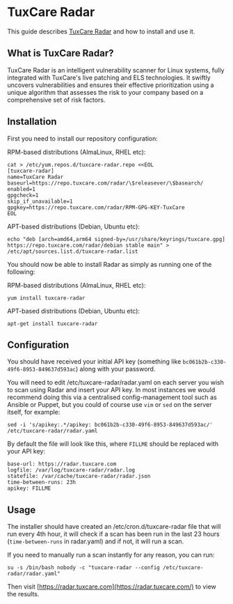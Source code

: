 # TuxCare Radar

This guide describes [TuxCare Radar](https://tuxcare.com/radar/) and how to install and use it.

## What is TuxCare Radar?

TuxCare Radar is an intelligent vulnerability scanner for Linux systems, fully integrated with TuxCare's live patching and ELS technologies. It swiftly uncovers vulnerabilities and ensures their effective prioritization using a unique algorithm that assesses the risk to your company based on a comprehensive set of risk factors.

## Installation

First you need to install our repository configuration:

RPM-based distributions (AlmaLinux, RHEL etc):

```text
cat > /etc/yum.repos.d/tuxcare-radar.repo <<EOL
[tuxcare-radar]
name=TuxCare Radar
baseurl=https://repo.tuxcare.com/radar/\$releasever/\$basearch/
enabled=1
gpgcheck=1
skip_if_unavailable=1
gpgkey=https://repo.tuxcare.com/radar/RPM-GPG-KEY-TuxCare
EOL
```

APT-based distributions (Debian, Ubuntu etc):

```text
echo "deb [arch=amd64,arm64 signed-by=/usr/share/keyrings/tuxcare.gpg] https://repo.tuxcare.com/radar/debian stable main" > /etc/apt/sources.list.d/tuxcare-radar.list
```

You should now be able to install Radar as simply as running one of the following:

RPM-based distributions (AlmaLinux, RHEL etc):

```text
yum install tuxcare-radar
```

APT-based distributions (Debian, Ubuntu etc):

```text
apt-get install tuxcare-radar
```

## Configuration

You should have received your initial API key (something like `bc061b2b-c330-49f6-8953-849637d593ac`) along with your password.

You will need to edit /etc/tuxcare-radar/radar.yaml on each server you wish to scan using Radar and insert your API key. In most instances we would recommend doing this via a centralised config-management tool such as Ansible or Puppet, but you could of course use `vim` or `sed` on the server itself, for example:

```text
sed -i 's/apikey:.*/apikey: bc061b2b-c330-49f6-8953-849637d593ac/' /etc/tuxcare-radar/radar.yaml
```

By default the file will look like this, where `FILLME` should be replaced with your API key:

```text
base-url: https://radar.tuxcare.com
logfile: /var/log/tuxcare-radar/radar.log
statefile: /var/cache/tuxcare-radar/radar.json
time-between-runs: 23h
apikey: FILLME
```

## Usage

The installer should have created an /etc/cron.d/tuxcare-radar file that will run every 4th hour, it will check if a scan has been run in the last 23 hours (`time-between-runs` in radar.yaml) and if not, it will run a scan.

If you need to manually run a scan instantly for any reason, you can run:

```text
su -s /bin/bash nobody -c "tuxcare-radar --config /etc/tuxcare-radar/radar.yaml"
```

Then visit [https://radar.tuxcare.com](https://radar.tuxcare.com/) to view the results.
